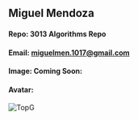 ## Miguel Mendoza
#### Repo: 3013 Algorithms Repo
#### Email: miguelmen.1017@gmail.com
#### Image: Coming Soon:
#### Avatar:
![TopG](https://user-images.githubusercontent.com/95932898/215863004-65f5a8ec-6461-4647-8011-6ada6185f9f7.jpg)

